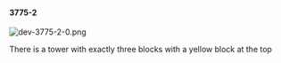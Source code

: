 #### 3775-2
![dev-3775-2-0.png](https://github.com/lil-lab/nlvr/raw/master/nlvr/dev/images/0/dev-3775-2-0.png "dev-3775-2-0.png")

There is a tower with exactly three blocks with a yellow block at the top